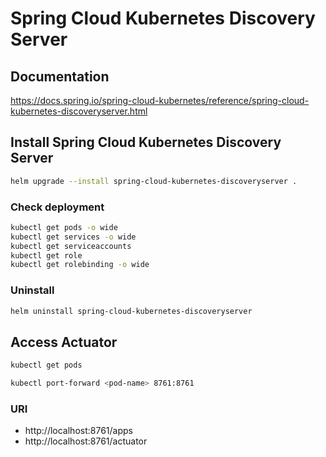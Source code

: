 # Spring Cloud Kubernetes Discovery Server

## Documentation

https://docs.spring.io/spring-cloud-kubernetes/reference/spring-cloud-kubernetes-discoveryserver.html

## Install Spring Cloud Kubernetes Discovery Server
```bash
helm upgrade --install spring-cloud-kubernetes-discoveryserver .
```

### Check deployment
```bash
kubectl get pods -o wide
kubectl get services -o wide
kubectl get serviceaccounts
kubectl get role
kubectl get rolebinding -o wide
```

### Uninstall
```bash
helm uninstall spring-cloud-kubernetes-discoveryserver
```

## Access Actuator
```bash
kubectl get pods
```
```bash
kubectl port-forward <pod-name> 8761:8761
```
### URI

- http://localhost:8761/apps
- http://localhost:8761/actuator
